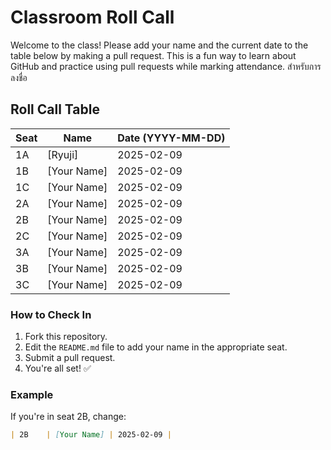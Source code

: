 # Classroom Roll Call

Welcome to the class! Please add your name and the current date to the table below by making a pull request. This is a fun way to learn about GitHub and practice using pull requests while marking attendance. สำหรับการลงชื่อ

## Roll Call Table

| Seat  | Name           | Date (YYYY-MM-DD) |
|-------|----------------|--------------------|
| 1A    | [Ryuji]    | 2025-02-09        |
| 1B    | [Your Name]    | 2025-02-09        |
| 1C    | [Your Name]    | 2025-02-09        |
| 2A    | [Your Name]    | 2025-02-09        |
| 2B    | [Your Name]    | 2025-02-09        |
| 2C    | [Your Name]    | 2025-02-09        |
| 3A    | [Your Name]    | 2025-02-09        |
| 3B    | [Your Name]    | 2025-02-09        |
| 3C    | [Your Name]    | 2025-02-09        |

### How to Check In
1. Fork this repository.
2. Edit the `README.md` file to add your name in the appropriate seat.
3. Submit a pull request.
4. You're all set! ✅

### Example
If you're in seat 2B, change:
```markdown
| 2B    | [Your Name] | 2025-02-09 |
